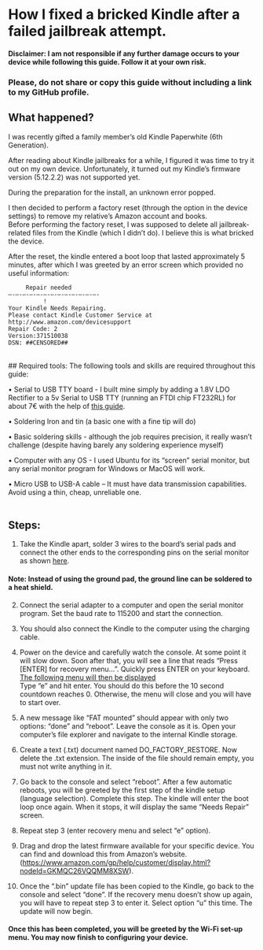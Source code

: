 # How I fixed a bricked Kindle after a failed jailbreak attempt.<br>

#### Disclaimer: I am not responsible if any further damage occurs to your device while following this guide. Follow it at your own risk.<br>

### Please, do not share or copy this guide without including a link to my GitHub profile.<br>

## What happened?
I was recently gifted a family member’s old Kindle Paperwhite (6th Generation).<br>

After reading about Kindle jailbreaks for a while, I figured it was time to try it out on my own device. Unfortunately, it turned out my Kindle’s firmware version (5.12.2.2) was not supported yet. <br>

During the preparation for the install, an unknown error popped.<br>

I then decided to perform a factory reset (through the option in the device settings) to remove my relative’s Amazon account and books.<br>
Before performing the factory reset, I was supposed to delete all jailbreak-related files from the Kindle (which I didn’t do). I believe this is what bricked the device.<br>

After the reset, the kindle entered a boot loop that lasted approximately 5 minutes, after which I was greeted by an error screen which provided no useful information:<br>
```
     Repair needed
—-—-—-—-—-—-—-—-—-—-—-—-—-
          !
Your Kindle Needs Repairing.
Please contact Kindle Customer Service at http://www.amazon.com/devicesupport
Repair Code: 2
Version:371510038
DSN: ##CENSORED##
```
<br>
## Required tools:
The following tools and skills are required throughout this guide:<br>

•	Serial to USB TTY board - I built mine simply by adding a 1.8V LDO Rectifier to a 5v Serial to USB TTY (running an FTDI chip FT232RL) for about 7€ with the help of [this guide](https://ebookrepairs.com/kindle-tips/how-can-i-connect-a-serial-port-to-a-kindle/).<br>

•	Soldering Iron and tin (a basic one with a fine tip will do)<br>

•	Basic soldering skills - although the job requires precision, it really wasn’t challenge (despite having barely any soldering experience myself)<br>

•	Computer with any OS - I used Ubuntu for its “screen” serial monitor, but any serial monitor program for Windows or MacOS will work.<br>

•	Micro USB to USB-A cable – It must have data transmission capabilities. Avoid using a thin, cheap, unreliable one.<br>
<br>
## Steps: 

1.	Take the Kindle apart, solder 3 wires to the board’s serial pads and connect the other ends to the corresponding pins on the serial monitor as shown [here](https://raw.githubusercontent.com/OhShoot01/Unbrick-Kindle/main/soldered_connections.png).
#### Note: Instead of using the ground pad, the ground line can be soldered to a heat shield.

2.	Connect the serial adapter to a computer and open the serial monitor program. Set the baud rate to 115200 and start the connection. 

3.	You should also connect the Kindle to the computer using the charging cable.

4.	Power on the device and carefully watch the console. At some point it will slow down. Soon after that, you will see a line that reads “Press [ENTER] for recovery menu…”. Quickly press ENTER on your keyboard. [The following menu will then be displayed](https://raw.githubusercontent.com/OhShoot01/Unbrick-Kindle/main/serial_menu.png)<br>
    Type “e” and hit enter. You should do this before the 10 second countdown reaches 0. Otherwise, the menu will close and you will have to start over.

6.	A new message like “FAT mounted” should appear with only two options: “done” and “reboot”. Leave the console as it is. 
Open your computer’s file explorer and navigate to the internal Kindle storage.

7.	Create a text (.txt) document named DO_FACTORY_RESTORE. Now delete the .txt extension.
The inside of the file should remain empty, you must not write anything in it.

8.	Go back to the console and select “reboot”. After a few automatic reboots, you will be greeted by the first step of the kindle setup (language selection). Complete this step. 
The kindle will enter the boot loop once again. When it stops, it will display the same “Needs Repair” screen.

9.	Repeat step 3 (enter recovery menu and select “e” option).

10.	Drag and drop the latest firmware available for your specific device. 
You can find and download this from Amazon’s website. (https://www.amazon.com/gp/help/customer/display.html?nodeId=GKMQC26VQQMM8XSW).

11.	Once the “.bin” update file has been copied to the Kindle, go back to the console and select “done”.
If the recovery menu doesn’t show up again, you will have to repeat step 3 to enter it.
Select option “u” this time. The update will now begin.

   

#### Once this has been completed, you will be greeted by the Wi-Fi set-up menu. You may now finish to configuring your device. 

